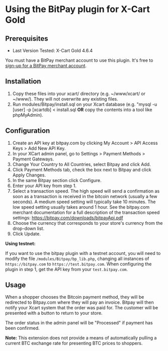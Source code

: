 # Using the BitPay plugin for X-Cart Gold

## Prerequisites

* Last Version Tested: X-Cart Gold 4.6.4

You must have a BitPay merchant account to use this plugin.  It's free to [sign-up for a BitPay merchant account](https://bitpay.com/start).


## Installation

1. Copy these files into your xcart/ directory (e.g. ~/www/xcart/ or ~/www/).  They will not overwrite any existing files.
2. Run modules/Bitpay/install.sql on your Xcart database (e.g. "mysql -u [user] -p [xcartdb] < install.sql **OR** copy the contents into a tool like phpMyAdmin).

## Configuration

1. Create an API key at bitpay.com by clicking My Account > API Access Keys > Add New API Key.
2. In your XCart admin panel, go to Settings > Payment Methods > Payment Gateways.
3. Change Your Country to All Countries, select Bitpay and click Add.
4. Click Payment Methods tab, check the box next to Bitpay and click Apply Changes.
5. In the same Bitpay section click Configure. 
6. Enter your API key from step 1.
7. Select a transaction speed. The high speed will send a confirmation as soon as a transaction is received in the bitcoin network (usually a few seconds). A medium speed setting will typically take 10 minutes. The low speed setting usually takes around 1 hour. See the bitpay.com merchant documentation for a full description of the transaction speed settings: https://bitpay.com/downloads/bitpayApi.pdf
8. Choose the currency that corresponds to your store's currency from the drop-down list.
9. Click Update.

**Using testnet:**

If you want to use the bitpay plugin with a testnet account, you will need to modify the file `/modules/Bitpay/bp_lib.php`, changing all instances of `https://bitpay.com` to `https://test.bitpay.com`. When configuring the plugin in step 1, get the API key from your `test.bitpay.com`.

## Usage

When a shopper chooses the Bitcoin payment method, they will be redirected to Bitpay.com where they will pay an invoice.  Bitpay will then notify your Xcart system that the order was paid for.  The customer will be presented with a button to return to your store.  

The order status in the admin panel will be "Processed" if payment has been confirmed. 

**Note:** This extension does not provide a means of automatically pulling a current BTC exchange rate for presenting BTC prices to shoppers.


